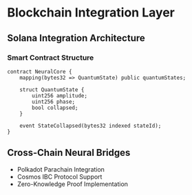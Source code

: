# Blockchain Integration Layer

## Solana Integration Architecture

### Smart Contract Structure
```solidity
contract NeuralCore {
    mapping(bytes32 => QuantumState) public quantumStates;
    
    struct QuantumState {
        uint256 amplitude;
        uint256 phase;
        bool collapsed;
    }
    
    event StateCollapsed(bytes32 indexed stateId);
}
```

## Cross-Chain Neural Bridges
- Polkadot Parachain Integration
- Cosmos IBC Protocol Support
- Zero-Knowledge Proof Implementation